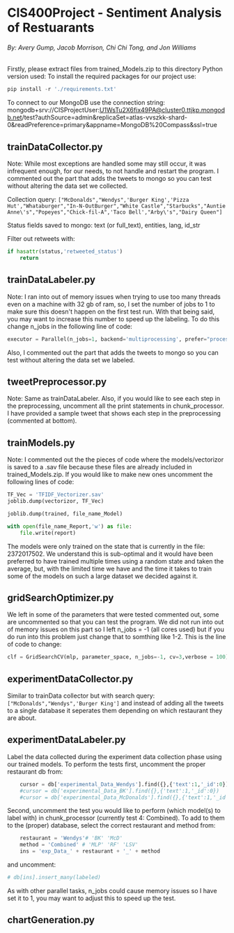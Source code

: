 # CIS400Project - Sentiment Analysis of Restuarants
###### By: Avery Gump, Jacob Morrison, Chi Chi Tong, and Jon Williams

Firstly, please extract files from trained_Models.zip to this directory
Python version used: 
To install the required packages for our project use: 
```powershell 
pip install -r './requirements.txt'
```
To connect to our MongoDB use the connection string: mongodb+srv://CISProjectUser:U1WsTu2X6fix49PA@cluster0.ttjkp.mongodb.net/test?authSource=admin&replicaSet=atlas-vvszkk-shard-0&readPreference=primary&appname=MongoDB%20Compass&ssl=true

## trainDataCollector.py
Note: While most exceptions are handled some may still occur, it was infrequent enough, for our needs, to not handle and restart the program. I commented out the part that adds the tweets to mongo so you can test without altering the data set we collected.

Collection query: `["McDonalds","Wendys",'Burger King','Pizza Hut',"Whataburger","In-N-OutBurger","White Castle","Starbucks","Auntie Anne\'s","Popeyes","Chick-fil-A",'Taco Bell',"Arby\'s","Dairy Queen"]`

Status fields saved to mongo: text (or full_text), entities, lang, id_str

Filter out retweets with:
```python
if hasattr(status,'retweeted_status')
    return
```
## trainDataLabeler.py
Note: I ran into out of memory issues when trying to use too many threads even on a machine with 32 gb of ram, so, I set the number of jobs to 1 to make sure this doesn't happen on the first test run. With that being said, you may want to increase this number to speed up the labeling. To do this change n_jobs in the following line of code: 
```python 
executor = Parallel(n_jobs=1, backend='multiprocessing', prefer="processes")
```
Also, I commented out the part that adds the tweets to mongo so you can test without altering the data set we labeled. 
## tweetPreprocessor.py
Note: Same as trainDataLabeler. Also, if you would like to see each step in the preprocessing, uncomment all the print statements in chunk_processor. I have provided a sample tweet that shows each step in the preprocessing (commented at bottom).
## trainModels.py
Note: I commented out the the pieces of code where the models/vectorizor is saved to a .sav file because these files are already included in  trained_Models.zip. If you would like to make new ones uncomment the following lines of code:
```python 
TF_Vec = 'TFIDF_Vectorizer.sav'
joblib.dump(vectorizor, TF_Vec)
```
```python 
joblib.dump(trained, file_name_Model)
```
```python 
with open(file_name_Report,'w') as file:
    file.write(report)
```
The models were only trained on the state that is currently in the file: 2372017502. We understand this is sub-optimal and it would have been preferred to have trained multiple times using a random state and taken the average, but, with the limited time we have and the time it takes to train some of the models on such a large dataset we decided against it. 
## gridSearchOptimizer.py
We left in some of the parameters that were tested commented out, some are uncommented so that you can test the program. We did not run into out of memory issues on this part so I left n_jobs = -1 (all cores used) but if you do run into this problem just change that to somthing like 1-2. This is the line of code to change: 
```python
clf = GridSearchCV(mlp, parameter_space, n_jobs=-1, cv=3,verbose = 100)	
``` 
## experimentDataCollector.py
Similar to trainData collector but with search query: `["McDonalds","Wendys",'Burger King']` and instead of adding all the tweets to a single database it seperates them depending on which restaurant they are about.
## experimentDataLabeler.py
Label the data collected during the experiment data collection phase using our trained models. To perform the tests first, uncomment the proper restaurant db from:
```python
	cursor = db['experimental_Data_Wendys'].find({},{'text':1,'_id':0})
	#cursor = db['experimental_Data_BK'].find({},{'text':1,'_id':0})
	#cursor = db['experimental_Data_McDonalds'].find({},{'text':1,'_id':0})
```
Second, uncomment the test you would like to perform (which model(s) to label with) in chunk_processor (currently test 4: Combined). To add to them to the (proper) database, select the correct restaurant and method from:
```python
	restaurant = 'Wendys'# 'BK' 'McD'
	method = 'Combined' # 'MLP' 'RF' 'LSV'
	ins = 'exp_Data_' + restaurant + '_' + method
```
and uncomment:
```python
# db[ins].insert_many(labeled)
```

 As with other parallel tasks, n_jobs could cause memory issues so I have set it to 1, you may want to adjust this to speed up the test.  
## chartGeneration.py

